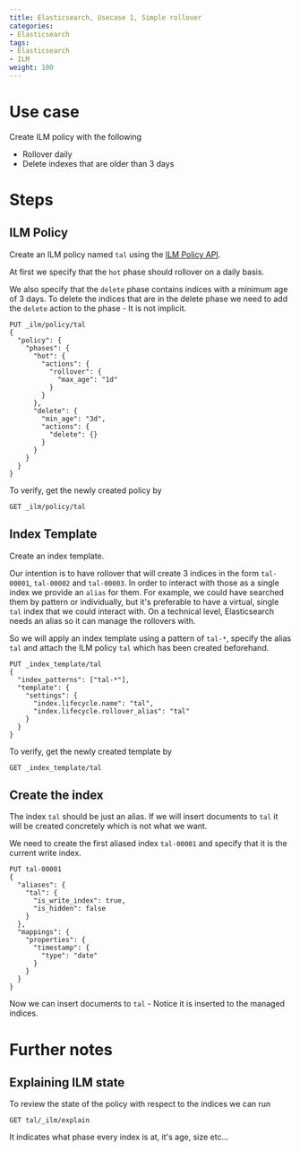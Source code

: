 ```yaml
---
title: Elasticsearch, Usecase 1, Simple rollover
categories:
- Elasticsearch
tags:
- Elasticsearch
- ILM
weight: 100
---
```


# Use case

Create ILM policy with the following

- Rollover daily
- Delete indexes that are older than 3 days 

# Steps

## ILM Policy

Create an ILM policy named ```tal``` using the [ILM Policy API](https://www.elastic.co/guide/en/elasticsearch/reference/current/index-lifecycle-management-api.html).

At first we specify that the ```hot``` phase should rollover on a daily basis.

We also specify that the ```delete``` phase contains indices with a minimum age of 3 days. To delete the indices that are in the delete phase  we need to add the ```delete``` action to the phase - It is not implicit.

```
PUT _ilm/policy/tal
{
  "policy": {
    "phases": {
      "hot": {
        "actions": {
          "rollover": {
            "max_age": "1d"
          }
        }
      },
      "delete": {
        "min_age": "3d",
        "actions": {
          "delete": {} 
        }
      }
    }
  }
}
```

To verify, get the newly created policy by

```
GET _ilm/policy/tal
```

## Index Template

Create an index template.

Our intention is to have rollover that will create 3 indices in the form ```tal-00001```, ```tal-00002``` and ```tal-00003```. In order to interact with those as a single index we provide an ```alias``` for them. For example, we could have searched them by pattern or individually, but it's preferable to have a virtual, single ```tal``` index that we could interact with. On a technical level, Elasticsearch needs an alias so it can manage the rollovers with.

So we will apply an index template using a pattern of ```tal-*```, specify the alias ```tal``` and attach the ILM policy ```tal``` which has been created beforehand.

```
PUT _index_template/tal
{
  "index_patterns": ["tal-*"], 
  "template": {
    "settings": {
      "index.lifecycle.name": "tal",
      "index.lifecycle.rollover_alias": "tal"
    }
  }
}
```

To verify, get the newly created template by

```
GET _index_template/tal
```

## Create the index

The index ```tal``` should be just an alias. If we will insert documents to ```tal``` it will be created concretely which is not what we want.

We need to create the first aliased index ```tal-00001``` and specify that it is the current write index.

```
PUT tal-00001
{
  "aliases": {
    "tal": {
      "is_write_index": true,
      "is_hidden": false
    }
  },
  "mappings": {
    "properties": {
      "timestamp": {
        "type": "date" 
      }
    }
  }
}
```

Now we can insert documents to ```tal``` - Notice it is inserted to the managed indices.

# Further notes

## Explaining ILM state

To review the state of the policy with respect to the indices we can run

```
GET tal/_ilm/explain
```

It indicates what phase every index is at, it's age, size etc...
